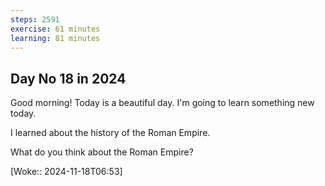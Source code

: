 ```yaml
---
steps: 2591
exercise: 61 minutes
learning: 81 minutes
---
```

## Day No 18 in 2024
Good morning! Today is a beautiful day.
I'm going to learn something new today.

I learned about the history of the Roman Empire.

What do you think about the Roman Empire?

[Woke:: 2024-11-18T06:53]